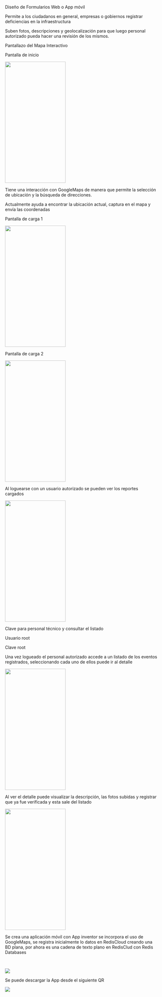 <p dir="ltr">Diseño de Formularios Web o App móvil</p>
<p dir="ltr">Permite a los ciudadanos en general, empresas o gobiernos registrar deficiencias en la infraestructura</p>
<p dir="ltr">Suben fotos, descripciones y geolocalización para que luego personal autorizado pueda hacer una revisión de los mismos.</p>
<p dir="ltr">Pantallazo del Mapa Interactivo</p>
<p dir="ltr">Pantalla de inicio</p>
<p dir="ltr"><img src="/scripts/app-movil/imagenes/pantalla 1.jpg" alt="" width="200" height="400" role="presentation" class="img-fluid atto_image_button_text-bottom"><br></p>

<p dir="ltr">Tiene una interacción con GoogleMaps de manera que permite la selección de ubicación y la búsqueda de direcciones.</p>
<p dir="ltr">Actualmente ayuda a encontrar la ubicación actual, captura en el mapa y envía las coordenadas</p>
<p dir="ltr">Pantalla de carga 1</p>
<p dir="ltr"><img src="/scripts/app-movil/imagenes/pantalla 2.jpg" alt="" width="200" height="400"<br></p>
<p dir="ltr">Pantalla de carga 2</p>
<p dir="ltr"><img src="/scripts/app-movil/imagenes/pantalla 3.jpg" alt="" width="200" height="400"<br></p>
<p dir="ltr">Al loguearse con un usuario autorizado se pueden ver los reportes cargados</p>
<p dir="ltr"><img src="/scripts/app-movil/imagenes/pantalla 6.jpg" alt="" width="200" height="400"<br></p>
<p dir="ltr">Clave para personal técnico y consultar el listado</p>
<p dir="ltr">Usuario root</p>
<p dir="ltr">Clave root</p
<p dir="ltr">Una vez logueado el personal autorizado accede a un listado de los eventos registrados, seleccionando cada uno de ellos puede ir al detalle</p>
<p dir="ltr"><img src="/scripts/app-movil/imagenes/pantalla 4.jpg" alt="" width="200" height="400"<br></p>
<p dir="ltr">Al ver el detalle puede visualizar la descripción, las fotos subidas y registrar que ya fue verificada y esta sale del listado</p>        
 <p dir="ltr"><img src="/scripts/app-movil/imagenes/pantalla 5.jpg" alt="" width="200" height="400"<br></p>
<p dir="ltr">Se crea una aplicación móvil con App inventor se incorpora el uso de GoogleMaps, se registra inicialmente lo datos en RedisCloud creando una BD plana, por ahora es una cadena de texto plano en RedisClud con Redis Databases</p>
<p dir="ltr"><br></p>
 <p dir="ltr"><img src="/scripts/app-movil/imagenes/basededatos.png"<br></p>
 <p dir="ltr">Se puede descargar la App desde el siguiente QR</p>
  <p dir="ltr"><img src="/scripts/app-movil/imagenes/descargarAPKAndroid.png"<br></p>



